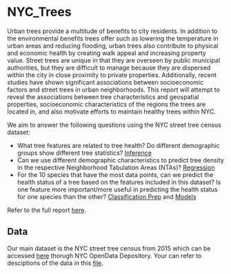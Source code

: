 # NYC_Trees

Urban trees provide a multitude of benefits to city residents. In addition to the environmental benefits trees offer
such as lowering the temperature in urban areas and reducing flooding, urban trees also contribute to physical and
economic health by creating walk appeal and increasing property value. Street trees are unique in that they are
overseen by public municipal authorities, but they are difficult to manage because they are dispersed within the city
in close proximity to private properties. Additionally, recent studies have shown significant associations between
socioeconomic factors and street trees in urban neighborhoods. This report will attempt to reveal the associations
between tree characteristics and geospatial properties, socioeconomic characteristics of the regions the trees are
located in, and also motivate efforts to maintain healthy trees within NYC.

We aim to answer the following questions using the NYC street tree census dataset:
- What tree features are related to tree health? Do different demographic groups show different tree statistics? [Inference](https://github.com/chens28/NYC_Trees/blob/main/code/2_Inference_P2_Hypothesis_Tests.ipynb)
- Can we use different demographic characteristics to predict tree density in the respective Neighborhood
Tabulation Areas (NTAs)? [Regression](https://github.com/chens28/NYC_Trees/blob/main/code/3_Prediction.ipynb)
- For the 10 species that have the most data points, can we predict the health status of a tree based on the
features included in this dataset? Is one feature more important/more useful in predicting the health status
for one species than the other? [Classification Prep](https://github.com/chens28/NYC_Trees/blob/main/code/4_Classification_P2_Lasso_FAMD.ipynb) and [Models](https://github.com/chens28/NYC_Trees/blob/main/code/4_Classification_P3_Models.ipynb)

Refer to the full report [here](https://github.com/chens28/NYC_Trees/blob/main/Project%20Report/Team%20Lorax_%20Project%20Report.pdf).
## Data
Our main dataset is the NYC street tree census from 2015 which can be accessed [here](https://data.cityofnewyork.us/Environment/2015-Street-Tree-Census-Tree-Data/pi5s-9p35) thorugh NYC OpenData Depository. Your can refer to desciptions of the data in this [file](https://www.google.com/url?q=https://data.cityofnewyork.us/api/views/pi5s-9p35/files/2e1e0292-20b4-4678-bea5-6936180074b3?download%3Dtrue%26filename%3DStreetTreeCensus2015TreesDataDictionary20161102.pdf&sa=D&source=docs&ust=1672680238434895&usg=AOvVaw3dF0kM8iOoFJQuCbM5lN0p).

